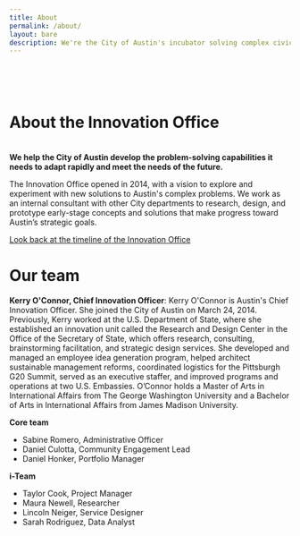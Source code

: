 ```yaml
---
title: About
permalink: /about/
layout: bare
description: We're the City of Austin's incubator solving complex civic problems. 
---
```


<h1 style= "padding-top: 64px; padding-bottom: 18px;">  About the Innovation Office</h1>

**We help the City of Austin develop the problem-solving capabilities it needs to adapt rapidly and meet the needs of the future.**

The Innovation Office opened in 2014, with a vision to explore and experiment with new solutions to Austin's complex problems. We work as an internal consultant with other City departments to research, design, and prototype early-stage concepts and solutions that make progress toward Austin’s strategic goals. 

[Look back at the timeline of the Innovation Office](https://civicinnovation.bloomfire.com/posts/2631033-office-of-innovation-timeline)

# Our team

**Kerry O'Connor, Chief Innovation Officer**: Kerry O'Connor is Austin's Chief Innovation Officer. She joined the City of Austin on March 24, 2014. Previously, Kerry worked at the U.S. Department of State, where she established an innovation unit called the Research and Design Center in the Office of the Secretary of State, which offers research, consulting, brainstorming facilitation, and strategic design services. She developed and managed an employee idea generation program, helped architect sustainable management reforms, coordinated logistics for the Pittsburgh G20 Summit, served as an executive staffer, and improved programs and operations at two U.S. Embassies. O’Connor holds a Master of Arts in International Affairs from The George Washington University and a Bachelor of Arts in International Affairs from James Madison University.

**Core team**

- Sabine Romero, Administrative Officer 
- Daniel Culotta, Community Engagement Lead
- Daniel Honker, Portfolio Manager

**i-Team**

- Taylor Cook, Project Manager
- Maura Newell, Researcher
- Lincoln Neiger, Service Designer
- Sarah Rodriguez, Data Analyst
